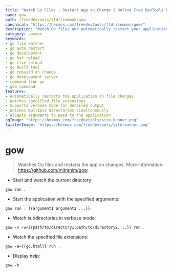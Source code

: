 ```yaml
---
title: "Watch Go Files - Restart App on Change | Online Free DevTools by Hexmos"
name: gow
path: /freedevtools/tldr/common/gow
canonical: "https://hexmos.com/freedevtools/tldr/common/gow/"
description: "Watch Go files and automatically restart your application with Gow. Detect code changes, rebuild, and relaunch your app. Free online tool, no registration required."
category: common
keywords:
- go file watcher
- go auto restart
- go development
- go hot reload
- go live reload
- go build tool
- go rebuild on change
- go development server
- command line go
- gow command
features:
- Automatically restarts the application on file changes
- Watches specified file extensions
- Supports verbose mode for detailed output
- Watches multiple directories simultaneously
- Accepts arguments to pass to the application
ogImage: "https://hexmos.com/freedevtools/site-banner.png"
twitterImage: "https://hexmos.com/freedevtools/site-banner.png"
---
```


# gow

> Watches Go files and restarts the app on changes.
> More information: <https://github.com/mitranim/gow>.

- Start and watch the current directory:

`gow run .`

- Start the application with the specified arguments:

`gow run . {{argument1 argument2 ...}}`

- Watch subdirectories in verbose mode:

`gow -v -w={{path/to/directory1,path/to/directory2,...}} run .`

- Watch the specified file extensions:

`gow -e={{go,html}} run .`

- Display help:

`gow -h`
